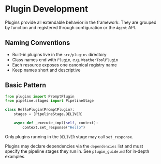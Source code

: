 # Plugin Development

Plugins provide all extendable behavior in the framework. They are grouped by
function and registered through configuration or the `Agent` API.

## Naming Conventions
- Built-in plugins live in the `src/plugins` directory
- Class names end with `Plugin`, e.g. `WeatherToolPlugin`
- Each resource exposes one canonical registry name
- Keep names short and descriptive

## Basic Pattern
```python
from plugins import PromptPlugin
from pipeline.stages import PipelineStage

class HelloPlugin(PromptPlugin):
    stages = [PipelineStage.DELIVER]

    async def _execute_impl(self, context):
        context.set_response("Hello")
```

Only plugins running in the `DELIVER` stage may call ``set_response``.

Plugins may declare dependencies via the `dependencies` list and must specify the
pipeline stages they run in. See `plugin_guide.md` for in‑depth examples.
